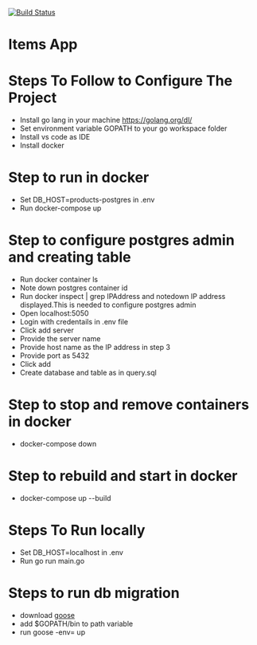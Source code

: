 [![Build Status](https://travis-ci.org/sayumani/go-crud-app.svg?branch=master)](https://travis-ci.org/sayumani/go-crud-app)

# Items App

# Steps To Follow to Configure The Project

- Install go lang in your machine https://golang.org/dl/
- Set environment variable GOPATH to your go workspace folder
- Install vs code as IDE
- Install docker

# Step to run in docker

- Set DB_HOST=products-postgres in .env
- Run docker-compose up

# Step to configure postgres admin and creating table

- Run docker container ls
- Note down postgres container id
- Run docker inspect <postgres container id> | grep IPAddress and notedown IP address displayed.This is needed to configure postgres admin
- Open localhost:5050
- Login with credentails in .env file
- Click add server
- Provide the server name
- Provide host name as the IP address in step 3
- Provide port as 5432
- Click add
- Create database and table as in query.sql

# Step to stop and remove containers in docker

- docker-compose down

# Step to rebuild and start in docker

- docker-compose up --build

# Steps To Run locally

- Set DB_HOST=localhost in .env
- Run go run main.go

# Steps to run db migration

- download [goose](https://github.com/pressly/goose)
- add $GOPATH/bin to path variable
- run goose -env=<envirmonent> up
